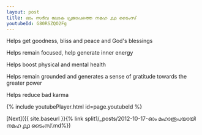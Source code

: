 ```yaml
---
layout: post
title: ഓം സർവ ലോക പ്രജാപത്തെ നമഹ ൧൧ ടൈംസ്
youtubeId: G80RSZQO2Fg
---
```

 
 
Helps get goodness, bliss and peace and God's blessings
 
Helps remain focused, help generate inner energy 
 
Helps boost physical and mental health 
 
Helps remain grounded and generates a sense of gratitude towards the greater power 
 
Helps reduce bad karma
 
 
 
 


{% include youtubePlayer.html id=page.youtubeId %}
 
[Next]({{ site.baseurl }}{% link  split1/_posts/2012-10-17-ഓം മഹാരൂപയായി നമഹ ൧൧ ടൈംസ്.md%})
 
